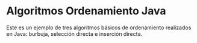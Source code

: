 # Algoritmos Ordenamiento Java
Este es un ejemplo de tres algoritmos básicos de ordenamiento realizados en Java: burbuja, selección directa e inserción directa.
